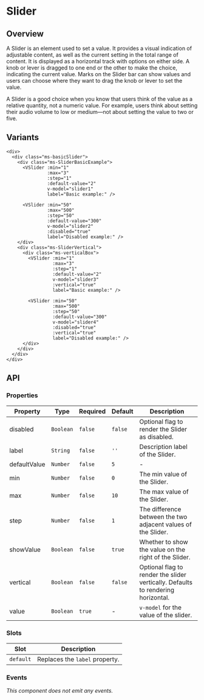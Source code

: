# Slider

## Overview

A Slider is an element used to set a value. It provides a visual indication of
adjustable content, as well as the current setting in the total range of
content. It is displayed as a horizontal track with options on either side. A
knob or lever is dragged to one end or the other to make the choice, indicating
the current value. Marks on the Slider bar can show values and users can choose
where they want to drag the knob or lever to set the value.

A Slider is a good choice when you know that users think of the value as a
relative quantity, not a numeric value. For example, users think about setting
their audio volume to low or medium—not about setting the value to two or five.

## Variants

<page-slider />

```vue
<div>
  <div class="ms-basicSlider">
    <div class="ms-SliderBasicExample">
      <VSlider :min="1"
               :max="3"
               :step="1"
               :default-value="2"
               v-model="slider1"
               label="Basic example:" />

      <VSlider :min="50"
               :max="500"
               :step="50"
               :default-value="300"
               v-model="slider2"
               :disabled="true"
               label="Disabled example:" />
    </div>
    <div class="ms-SliderVertical">
      <div class="ms-verticalBox">
        <VSlider :min="1"
                 :max="3"
                 :step="1"
                 :default-value="2"
                 v-model="slider3"
                 :vertical="true"
                 label="Basic example:" />

        <VSlider :min="50"
                 :max="500"
                 :step="50"
                 :default-value="300"
                 v-model="slider4"
                 :disabled="true"
                 :vertical="true"
                 label="Disabled example:" />
      </div>
    </div>
  </div>
</div>
```

## API

### Properties

| Property     | Type      | Required | Default | Description                                                                      |
|--------------|-----------|----------|---------|----------------------------------------------------------------------------------|
| disabled     | `Boolean` | `false`  | `false` | Optional flag to render the Slider as disabled.                                  |
| label        | `String`  | `false`  | `''`    | Description label of the Slider.                                                 |
| defaultValue | `Number`  | `false`  | `5`     | -                                                                                |
| min          | `Number`  | `false`  | `0`     | The min value of the Slider.                                                     |
| max          | `Number`  | `false`  | `10`    | The max value of the Slider.                                                     |
| step         | `Number`  | `false`  | `1`     | The difference between the two adjacent values of the Slider.                    |
| showValue    | `Boolean` | `false`  | `true`  | Whether to show the value on the right of the Slider.                            |
| vertical     | `Boolean` | `false`  | `false` | Optional flag to render the slider vertically. Defaults to rendering horizontal. |
| value        | `Boolean` | `true`   | -      | `v-model` for the value of the slider.                                           |

### Slots

| Slot      | Description                      |
|-----------|----------------------------------|
| `default` | Replaces the `label` property.   |

### Events

*This component does not emit any events.*
